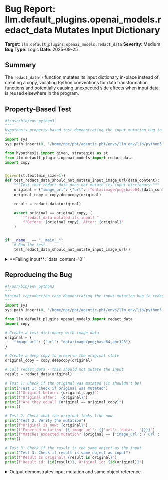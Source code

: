 # Bug Report: llm.default_plugins.openai_models.redact_data Mutates Input Dictionary

**Target**: `llm.default_plugins.openai_models.redact_data`
**Severity**: Medium
**Bug Type**: Logic
**Date**: 2025-09-25

## Summary

The `redact_data()` function mutates its input dictionary in-place instead of creating a copy, violating Python conventions for data transformation functions and potentially causing unexpected side effects when input data is reused elsewhere in the program.

## Property-Based Test

```python
#!/usr/bin/env python3
"""
Hypothesis property-based test demonstrating the input mutation bug in redact_data()
"""
import sys
sys.path.insert(0, '/home/npc/pbt/agentic-pbt/envs/llm_env/lib/python3.13/site-packages')

from hypothesis import given, strategies as st
from llm.default_plugins.openai_models import redact_data
import copy


@given(st.text(min_size=1))
def test_redact_data_should_not_mutate_input_image_url(data_content):
    """Test that redact_data does not mutate its input dictionary."""
    original = {"image_url": {"url": f"data:image/png;base64,{data_content}"}}
    original_copy = copy.deepcopy(original)

    result = redact_data(original)

    assert original == original_copy, (
        f"redact_data mutated its input! "
        f"Before: {original_copy}, After: {original}"
    )


if __name__ == "__main__":
    # Run the test
    test_redact_data_should_not_mutate_input_image_url()
```

<details>

<summary>
**Failing input**: `data_content='0'`
</summary>
```
Traceback (most recent call last):
  File "/home/npc/pbt/agentic-pbt/worker_/25/hypo.py", line 29, in <module>
    test_redact_data_should_not_mutate_input_image_url()
    ~~~~~~~~~~~~~~~~~~~~~~~~~~~~~~~~~~~~~~~~~~~~~~~~~~^^
  File "/home/npc/pbt/agentic-pbt/worker_/25/hypo.py", line 14, in test_redact_data_should_not_mutate_input_image_url
    def test_redact_data_should_not_mutate_input_image_url(data_content):
                   ^^^
  File "/home/npc/pbt/agentic-pbt/envs/llm_env/lib/python3.13/site-packages/hypothesis/core.py", line 2124, in wrapped_test
    raise the_error_hypothesis_found
  File "/home/npc/pbt/agentic-pbt/worker_/25/hypo.py", line 21, in test_redact_data_should_not_mutate_input_image_url
    assert original == original_copy, (
           ^^^^^^^^^^^^^^^^^^^^^^^^^
AssertionError: redact_data mutated its input! Before: {'image_url': {'url': 'data:image/png;base64,0'}}, After: {'image_url': {'url': 'data:...'}}
Falsifying example: test_redact_data_should_not_mutate_input_image_url(
    data_content='0',  # or any other generated value
)
```
</details>

## Reproducing the Bug

```python
#!/usr/bin/env python3
"""
Minimal reproduction case demonstrating the input mutation bug in redact_data()
"""
import sys
sys.path.insert(0, '/home/npc/pbt/agentic-pbt/envs/llm_env/lib/python3.13/site-packages')

from llm.default_plugins.openai_models import redact_data
import copy

# Create a test dictionary with image data
original = {
    "image_url": {"url": "data:image/png;base64,abc123"}
}

# Create a deep copy to preserve the original state
original_copy = copy.deepcopy(original)

# Call redact_data - this should not mutate the input
result = redact_data(original)

# Test 1: Check if the original was mutated (it shouldn't be)
print("Test 1: Check if original was mutated")
print(f"Original before: {original_copy}")
print(f"Original after:  {original}")
print(f"Are they equal? {original == original_copy}")
print()

# Test 2: Check what the original looks like now
print("Test 2: Verify the mutation")
print(f"Original is now: {original}")
print(f"Expected mutation: {{'image_url': {{'url': 'data:...'}}}}")
print(f"Matches expected mutation? {original == {'image_url': {'url': 'data:...'}}}")
print()

# Test 3: Check if the result is the same object as the input
print("Test 3: Check if result is same object as input")
print(f"Result is original? {result is original}")
print(f"Result id: {id(result)}, Original id: {id(original)}")
```

<details>

<summary>
Output demonstrates input mutation and same object reference
</summary>
```
Test 1: Check if original was mutated
Original before: {'image_url': {'url': 'data:image/png;base64,abc123'}}
Original after:  {'image_url': {'url': 'data:...'}}
Are they equal? False

Test 2: Verify the mutation
Original is now: {'image_url': {'url': 'data:...'}}
Expected mutation: {'image_url': {'url': 'data:...'}}
Matches expected mutation? True

Test 3: Check if result is same object as input
Result is original? True
Result id: 136763634532288, Original id: 136763634532288
```
</details>

## Why This Is A Bug

This violates expected behavior for data transformation functions in Python. The function directly mutates nested dictionary values at lines 982 and 984 in `/home/npc/pbt/agentic-pbt/envs/llm_env/lib/python3.13/site-packages/llm/default_plugins/openai_models.py`:

```python
value["url"] = "data:..."  # Line 982 - mutates input!
value["data"] = "..."      # Line 984 - mutates input!
```

Key issues:
1. **Violates Python conventions**: Data transformation functions should return new objects unless explicitly documented as mutating in-place
2. **Function name is misleading**: "redact_data" implies transformation that returns redacted data, not in-place mutation
3. **Causes unexpected side effects**: When the same dictionary is used elsewhere, it gets unexpectedly modified
4. **Returns the same object**: The function returns `input_dict` making it appear like it might be creating a new copy when it's actually returning the mutated original
5. **Documentation is ambiguous**: The docstring says "modify" but doesn't explicitly state whether this means in-place mutation or creating a modified copy

## Relevant Context

The function is located in the `default_plugins` module, suggesting it's part of the public API. While current usage in the codebase always passes fresh dictionaries (e.g., `redact_data({"messages": messages})`), this doesn't excuse the underlying design flaw. The bug can manifest when:

- Users call the function with reusable data structures
- The same dictionary needs to be used for logging before and after redaction
- Multiple redaction passes are needed with different configurations
- Testing scenarios where the original data needs to be preserved

The function is used for redacting sensitive data (base64-encoded images and audio) from API request/response logging, making correctness particularly important.

## Proposed Fix

```diff
 def redact_data(input_dict):
     """
     Recursively search through the input dictionary for any 'image_url' keys
     and modify the 'url' value to be just 'data:...'.

     Also redact input_audio.data keys
     """
     if isinstance(input_dict, dict):
+        result = {}
         for key, value in input_dict.items():
             if (
                 key == "image_url"
                 and isinstance(value, dict)
                 and "url" in value
                 and value["url"].startswith("data:")
             ):
-                value["url"] = "data:..."
+                result[key] = {**value, "url": "data:..."}
             elif key == "input_audio" and isinstance(value, dict) and "data" in value:
-                value["data"] = "..."
+                result[key] = {**value, "data": "..."}
             else:
-                redact_data(value)
+                result[key] = redact_data(value)
+        return result
     elif isinstance(input_dict, list):
-        for item in input_dict:
-            redact_data(item)
+        return [redact_data(item) for item in input_dict]
-    return input_dict
+    else:
+        return input_dict
```